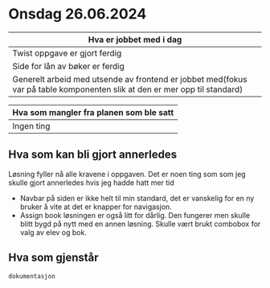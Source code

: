 
# Onsdag 26.06.2024

| Hva er jobbet med i dag |
|---|
| Twist oppgave er gjort ferdig|
| Side for lån av bøker er ferdig |
| Generelt arbeid med utsende av frontend er jobbet med(fokus var på table komponenten slik at den er mer opp til standard)|


| Hva som mangler fra planen som ble satt |
|---|
| Ingen ting |


## Hva som kan bli gjort annerledes
Løsning fyller nå alle kravene i oppgaven. Det er noen ting som som jeg skulle gjort annerledes hvis jeg hadde hatt mer tid

 - Navbar på siden er ikke helt til min standard, det er vanskelig for en ny bruker å vite at det er knapper for navigasjon.
 - Assign book løsningen er også litt for dårlig. Den fungerer men skulle blitt bygd på nytt med en annen løsning. Skulle vært brukt combobox for valg av elev og bok. 


## Hva som gjenstår
    dokumentasjon



